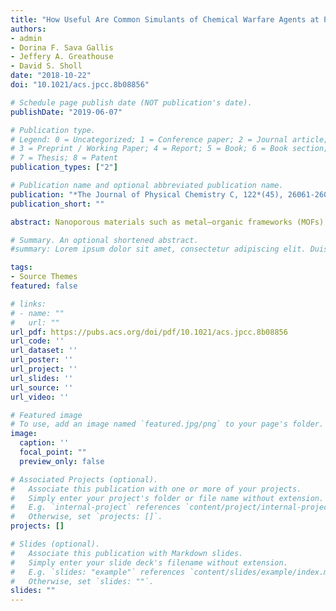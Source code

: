 ```yaml
---
title: "How Useful Are Common Simulants of Chemical Warfare Agents at Predicting Adsorption Behavior?"
authors:
- admin
- Dorina F. Sava Gallis
- Jeffery A. Greathouse
- David S. Sholl
date: "2018-10-22"
doi: "10.1021/acs.jpcc.8b08856"

# Schedule page publish date (NOT publication's date).
publishDate: "2019-06-07"

# Publication type.
# Legend: 0 = Uncategorized; 1 = Conference paper; 2 = Journal article;
# 3 = Preprint / Working Paper; 4 = Report; 5 = Book; 6 = Book section;
# 7 = Thesis; 8 = Patent
publication_types: ["2"]

# Publication name and optional abbreviated publication name.
publication: "*The Journal of Physical Chemistry C, 122*(45), 26061-26069"
publication_short: ""

abstract: Nanoporous materials such as metal–organic frameworks (MOFs) have attractive properties for selective capture of chemical warfare agents (CWAs). For obvious reasons, most research on adsorption of CWAs is performed with simulant molecules rather than real agents. This paper examines how effectively common CWA simulants mimic the adsorption properties of sarin and soman. To this end, we perform molecular simulations in the dilute adsorption limit for four simulants [dimethyl methylphosphonate (DMMP), diethyl chlorophosphate (DCP), diisopropyl fluorophosphate, and dimethyl p-nitrophenyl phosphate (DMNP)] and sarin and soman in a set of 2969 MOFs with experimentally known crystal structures. To establish the robustness of the conclusions with respect to the force field used in these simulations, each system was examined with two independent force fields, a “generic” force field and a density functional theory (DFT)-derived force field we established based on extensive dispersion-corrected DFT calculations of adsorption in the well-known MOF UiO-66. Our results show that when judging the performance of adsorbents using the heat of adsorption, DCP and DMMP are the best simulants for the adsorption of sarin, while DMNP is the best simulant for soman. The adsorption properties of DCP or DMMP show a strong correlation with sarin over a range of MOFs, but the correlation between DMNP and soman is considerably weaker. Comparisons of results with both force fields indicate that our main conclusions are robust with respect to the force field used to define adsorbate–MOF interactions.

# Summary. An optional shortened abstract.
#summary: Lorem ipsum dolor sit amet, consectetur adipiscing elit. Duis posuere tellus ac convallis placerat. Proin tincidunt magna sed ex #sollicitudin condimentum.

tags:
- Source Themes
featured: false

# links:
# - name: ""
#   url: ""
url_pdf: https://pubs.acs.org/doi/pdf/10.1021/acs.jpcc.8b08856
url_code: ''
url_dataset: ''
url_poster: ''
url_project: ''
url_slides: ''
url_source: ''
url_video: ''

# Featured image
# To use, add an image named `featured.jpg/png` to your page's folder. 
image:
  caption: ''
  focal_point: ""
  preview_only: false

# Associated Projects (optional).
#   Associate this publication with one or more of your projects.
#   Simply enter your project's folder or file name without extension.
#   E.g. `internal-project` references `content/project/internal-project/index.md`.
#   Otherwise, set `projects: []`.
projects: []

# Slides (optional).
#   Associate this publication with Markdown slides.
#   Simply enter your slide deck's filename without extension.
#   E.g. `slides: "example"` references `content/slides/example/index.md`.
#   Otherwise, set `slides: ""`.
slides: ""
---
```



